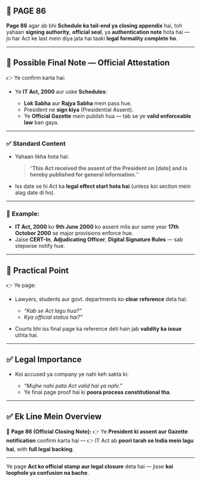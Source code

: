 ## 📄 **PAGE 86**

**Page 86** agar ab bhi **Schedule ka tail-end ya closing appendix** hai, toh yahaan **signing authority**, **official seal**, ya **authentication note** hota hai — jo har Act ke last mein diya jata hai taaki **legal formality complete ho**.

---

## 🔹 **Possible Final Note — Official Attestation**

👉 Ye confirm karta hai:

* Ye **IT Act, 2000** aur uske **Schedules**:

  * **Lok Sabha** aur **Rajya Sabha** mein pass hue.
  * President ne **sign kiya** (Presidential Assent).
  * Ye **Official Gazette** mein publish hua — tab se ye **valid enforceable law** ban gaya.

---

### ✅ **Standard Content**

* Yahaan likha hota hai:

  > “**This Act received the assent of the President on \[date] and is hereby published for general information.**”
* Iss date se hi Act ka **legal effect start hota hai** (unless koi section mein alag date di ho).

---

### 🧩 **Example:**

* **IT Act, 2000** ko **9th June 2000** ko assent mila aur same year **17th October 2000** se major provisions enforce hue.
* Jaise **CERT-In**, **Adjudicating Officer**, **Digital Signature Rules** — sab stepwise notify hue.

---

## 🔹 **Practical Point**

👉 Ye page:

* Lawyers, students aur govt. departments ko **clear reference** deta hai:

  * *“Kab se Act lagu hua?”*
  * *Kya official status hai?”*

* Courts bhi iss final page ka reference deti hain jab **validity ka issue** uthta hai.

---

## ✅ **Legal Importance**

* Koi accused ya company ye nahi keh sakta ki:

  * *“Mujhe nahi pata Act valid hai ya nahi.”*
  * Ye final page proof hai ki **poora process constitutional tha**.

---

## ✅ **Ek Line Mein Overview**

📌 **Page 86 (Official Closing Note):**
👉 Ye **President ki assent aur Gazette notification** confirm karta hai —
👉 IT Act ab **poori tarah se India mein lagu hai**, with **full legal backing**.

---

Ye page **Act ko official stamp aur legal closure** deta hai — jisse **koi loophole ya confusion na bache**.
